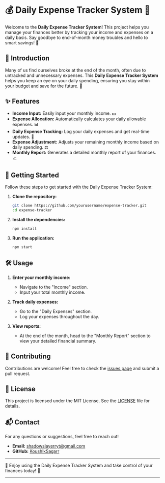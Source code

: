 # 💰 Daily Expense Tracker System 📝

Welcome to the **Daily Expense Tracker System**! This project helps you manage your finances better by tracking your income and expenses on a daily basis. Say goodbye to end-of-month money troubles and hello to smart savings! 🚀

## 🌟 Introduction

Many of us find ourselves broke at the end of the month, often due to untracked and unnecessary expenses. This **Daily Expense Tracker System** helps you keep an eye on your daily spending, ensuring you stay within your budget and save for the future. 🏦

## ✨ Features

- **Income Input:** Easily input your monthly income. 💵
- **Expense Allocation:** Automatically calculates your daily allowable expenses. 📊
- **Daily Expense Tracking:** Log your daily expenses and get real-time updates. 📅
- **Expense Adjustment:** Adjusts your remaining monthly income based on daily spending. ⚖️
- **Monthly Report:** Generates a detailed monthly report of your finances. 📈

## 🚀 Getting Started

Follow these steps to get started with the Daily Expense Tracker System:

1. **Clone the repository:**
    ```bash
    git clone https://github.com/yourusername/expense-tracker.git
    cd expense-tracker
    ```

2. **Install the dependencies:**
    ```bash
    npm install
    ```

3. **Run the application:**
    ```bash
    npm start
    ```

## 🛠️ Usage

1. **Enter your monthly income:** 
   - Navigate to the "Income" section.
   - Input your total monthly income. 

2. **Track daily expenses:**
   - Go to the "Daily Expenses" section.
   - Log your expenses throughout the day.

3. **View reports:**
   - At the end of the month, head to the "Monthly Report" section to view your detailed financial summary.

## 🤝 Contributing

Contributions are welcome! Feel free to check the [issues page](https://github.com/yourusername/expense-tracker/issues) and submit a pull request.

## 📜 License

This project is licensed under the MIT License. See the [LICENSE](LICENSE) file for details.

## 📬 Contact

For any questions or suggestions, feel free to reach out!

- **Email:** shadowslayerryt@gmail.com
- **GitHub:** [KoushikSagarr](https://github.com/ShadowSLayerrYT)

---

🌟 Enjoy using the Daily Expense Tracker System and take control of your finances today! 🌟

---
